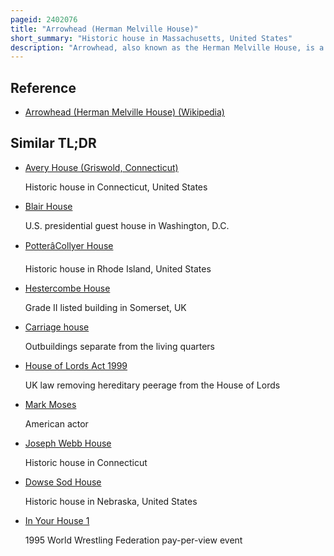 ```yaml
---
pageid: 2402076
title: "Arrowhead (Herman Melville House)"
short_summary: "Historic house in Massachusetts, United States"
description: "Arrowhead, also known as the Herman Melville House, is a historic House Museum in Pittsfield, Massachusetts. It was the home of American author Herman Melville during his most productive years, 1850–1863. Here, Melville wrote some of his major Works: the Novels Moby-Dick, Pierre, the Confidence-Man, and Israel Potter ; the Piazza Tales ; and Magazine Stories such as 'i and My Chimney'."
---
```


## Reference

- [Arrowhead (Herman Melville House) (Wikipedia)](https://en.wikipedia.org/?curid=2402076)

## Similar TL;DR

- [Avery House (Griswold, Connecticut)](/tldr/en/avery-house-griswold-connecticut)

  Historic house in Connecticut, United States

- [Blair House](/tldr/en/blair-house)

  U.S. presidential guest house in Washington, D.C.

- [PotterâCollyer House](/tldr/en/pottercollyer-house)

  Historic house in Rhode Island, United States

- [Hestercombe House](/tldr/en/hestercombe-house)

  Grade II listed building in Somerset, UK

- [Carriage house](/tldr/en/carriage-house)

  Outbuildings separate from the living quarters

- [House of Lords Act 1999](/tldr/en/house-of-lords-act-1999)

  UK law removing hereditary peerage from the House of Lords

- [Mark Moses](/tldr/en/mark-moses)

  American actor

- [Joseph Webb House](/tldr/en/joseph-webb-house)

  Historic house in Connecticut

- [Dowse Sod House](/tldr/en/dowse-sod-house)

  Historic house in Nebraska, United States

- [In Your House 1](/tldr/en/in-your-house-1)

  1995 World Wrestling Federation pay-per-view event

